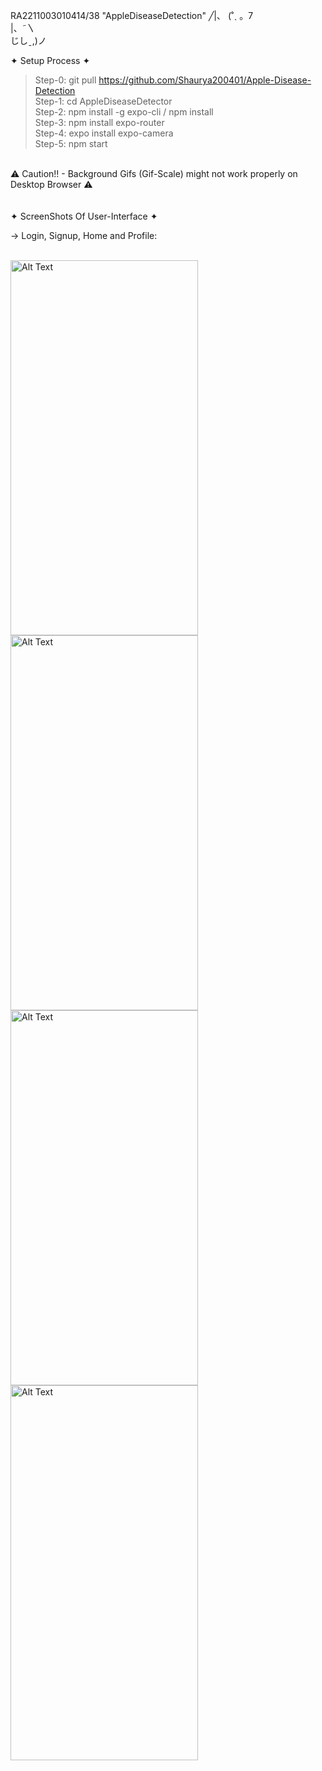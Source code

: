 RA2211003010414/38
                  "AppleDiseaseDetection"
                            ╱|、
                          (˚ˎ 。7  
                           |、˜〵          
                          じしˍ,)ノ


✦ Setup Process ✦ <br />
> Step-0: git pull https://github.com/Shaurya200401/Apple-Disease-Detection <br />
> Step-1: cd AppleDiseaseDetector <br />
> Step-2: npm install -g expo-cli / npm install <br />
> Step-3: npm install expo-router <br />
> Step-4: expo install expo-camera <br />
> Step-5: npm start <br />
<br />
⚠ Caution!! - Background Gifs (Gif-Scale) might not work properly on Desktop Browser ⚠ <br />
<br />
<br />
✦ ScreenShots Of User-Interface ✦
<br />

-> Login, Signup, Home and Profile:

<br />
<img src="https://github.com/user-attachments/assets/a97e6d3a-891a-4b59-a514-72116c45224e" alt="Alt Text" width="300" height="600">
<img src="https://github.com/user-attachments/assets/95543c4c-ece7-4b6c-9cb8-7b855086041a" alt="Alt Text" width="300" height="600">
<img src="https://github.com/user-attachments/assets/ebb46987-6ff1-4ae3-a9fc-4ee27c0c6dbb" alt="Alt Text" width="300" height="600">
<img src="https://github.com/user-attachments/assets/94f08440-e1ed-4c8d-8358-1d8a761e57b6" alt="Alt Text" width="300" height="600">






